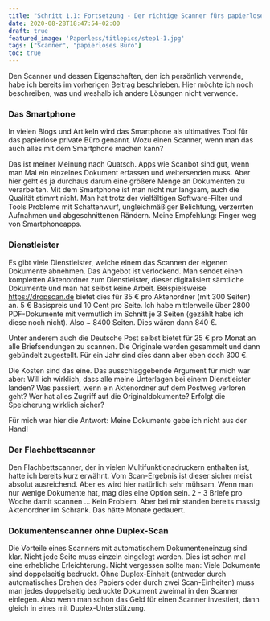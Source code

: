 ```yaml
---
title: "Schritt 1.1: Fortsetzung - Der richtige Scanner fürs papierlose Büro"
date: 2020-08-28T18:47:54+02:00
draft: true
featured_image: 'Paperless/titlepics/step1-1.jpg'
tags: ["Scanner", "papierloses Büro"]
toc: true
---
```




Den Scanner und dessen Eigenschaften, den ich persönlich verwende, habe ich bereits im
vorherigen Beitrag beschrieben. Hier möchte ich noch beschreiben, was und weshalb ich
andere Lösungen nicht verwende.

### Das Smartphone

In vielen Blogs und Artikeln wird das Smartphone als ultimatives Tool für das 
papierlose private Büro genannt. Wozu einen Scanner, wenn man das auch alles 
mit dem Smartphone machen kann?

Das ist meiner Meinung nach Quatsch. Apps wie Scanbot sind gut, wenn man Mal ein 
einzelnes Dokument erfassen und weitersenden muss. Aber hier geht es ja durchaus darum eine größere Menge an Dokumenten zu verarbeiten. Mit dem Smartphone 
ist man nicht nur langsam, auch die Qualität stimmt nicht. Man hat trotz der 
vielfältigen Software-Filter und Tools Probleme mit Schattenwurf, 
ungleichmäßiger Belichtung, verzerrten Aufnahmen und abgeschnittenen Rändern.
Meine Empfehlung: Finger weg von Smartphoneapps.


### Dienstleister

Es gibt viele Dienstleister, welche einem das Scannen der eigenen Dokumente abnehmen.
Das Angebot ist verlockend. Man sendet einen kompletten Aktenordner zum Dienstleister,
dieser digitalisiert sämtliche Dokumente und man hat selbst keine Arbeit. Beispielsweise
<https://dropscan.de> bietet dies für 35 € pro Aktenordner (mit 300 Seiten) an.
5 € Basispreis und 10 Cent pro Seite. Ich habe mittlerweile über 2800 PDF-Dokumente mit
vermutlich im Schnitt je 3 Seiten (gezählt habe ich diese noch nicht). Also ~ 8400 Seiten.
Dies wären dann 840 €. 

Unter anderem auch die Deutsche Post selbst bietet für 25 € pro Monat an alle Briefsendungen
zu scannen. Die Originale werden gesammelt und dann gebündelt zugestellt. Für ein Jahr
sind dies dann aber eben doch 300 €.

Die Kosten sind das eine. Das ausschlaggebende Argument für mich war aber: 
Will ich wirklich, dass alle meine Unterlagen bei einem Dienstleister landen?
Was passiert, wenn ein Aktenordner auf dem Postweg verloren geht? Wer hat alles Zugriff
auf die Originaldokumente? Erfolgt die Speicherung wirklich sicher?

Für mich war hier die Antwort: Meine Dokumente gebe ich nicht aus der Hand!

### Der Flachbettscanner

Den Flachbettscanner, der in vielen Multifunktionsdruckern enthalten ist, hatte ich bereits
kurz erwähnt. Vom Scan-Ergebnis ist dieser sicher meist absolut ausreichend. 
Aber es wird hier natürlich sehr mühsam. Wenn man nur wenige Dokumente hat, mag dies
eine Option sein. 2 - 3 Briefe pro Woche damit scannen ... Kein Problem.
Aber bei mir standen bereits massig Aktenordner im Schrank. Das hätte Monate gedauert.


### Dokumentenscanner ohne Duplex-Scan

Die Vorteile eines Scanners mit automatischem Dokumenteneinzug sind klar. Nicht jede Seite
muss einzeln eingelegt werden. Dies ist schon mal eine erhebliche Erleichterung. Nicht
vergessen sollte man: Viele Dokumente sind doppelseitig bedruckt. Ohne Duplex-Einheit
(entweder durch automatisches Drehen des Papiers oder durch zwei Scan-Einheiten) muss
man jedes doppelseitig bedruckte Dokument zweimal in den Scanner einlegen. Also 
wenn man schon das Geld für einen Scanner investiert, dann gleich in eines mit
Duplex-Unterstützung.